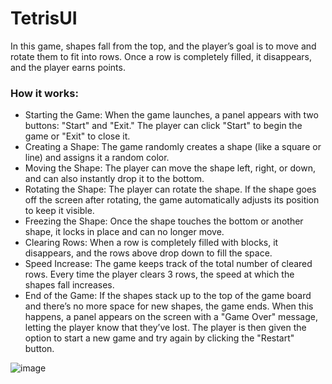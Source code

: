 # TetrisUI
In this game, shapes fall from the top, and the player’s goal is to move and rotate them to fit into rows. Once a row is completely filled, it disappears, and the player earns points.

### How it works:
+ Starting the Game: When the game launches, a panel appears with two buttons: "Start" and "Exit." The player can click "Start" to begin the game or "Exit" to close it.
+ Creating a Shape: The game randomly creates a shape (like a square or line) and assigns it a random color.
+ Moving the Shape: The player can move the shape left, right, or down, and can also instantly drop it to the bottom.
+ Rotating the Shape: The player can rotate the shape. If the shape goes off the screen after rotating, the game automatically adjusts its position to keep it visible.
+ Freezing the Shape: Once the shape touches the bottom or another shape, it locks in place and can no longer move.
+ Clearing Rows: When a row is completely filled with blocks, it disappears, and the rows above drop down to fill the space.
+ Speed Increase: The game keeps track of the total number of cleared rows. Every time the player clears 3 rows, the speed at which the shapes fall increases.
+ End of the Game: If the shapes stack up to the top of the game board and there’s no more space for new shapes, the game ends. When this happens, a panel appears on the screen with a "Game Over" message, letting the player know that they’ve lost. The player is then given the option to start a new game and try again by clicking the "Restart" button.

![image](https://github.com/user-attachments/assets/a584fdd1-ae30-4b7c-a821-d3af1ecbb143)
